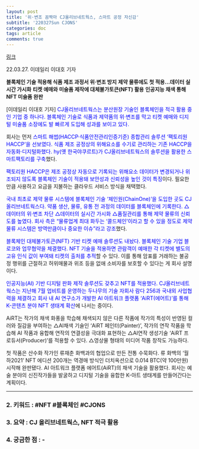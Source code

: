 ```yaml
---
layout: post
title: '위·변조 꼼짝마 CJ올리브네트웍스, 스마트 공정 자신감'
subtitle: '220327Sun CJONS'
categories: doc
tags: article
comments: true
---
```


[링크](https://www.edaily.co.kr/news/read?newsId=02794566632264304&mediaCodeNo=257&OutLnkChk=Y)

22.03.27. 이데일리 이대호 기자 

**블록체인 기술 적용해 식품 제조 과정서 위·변조 방지**
**제약 물류에도 첫 적용…데이터 실시간 가시화**
**티켓 예매와 미술품 제작에 대체불가토큰(NFT) 활용**
**인공지능 채색 통해 NFT 미술품 완판**

[이데일리 이대호 기자] <span style="color:blue">CJ올리브네트웍스는 분산원장 기술인 블록체인을 적극 활용 중인 기업 중 하나다. 블록체인 기술로 식품과 제약품의 위·변조를 막고 티켓 예매와 디지털 미술품 소장에도 발 빠르게 도입해 성과를 보이고 있다.</span>

회사는 먼저 <span style="color:blue">스마트 해썹(HACCP·식품안전관리인증기준) 종합관리 솔루션 ‘팩토리원 HACCP’을 선보였다. 식품 제조 공정상의 위해요소를 수기로 관리하는 기존 HACCP을 자동화·디지털화했다. hy(옛 한국야쿠르트)가 CJ올리브네트웍스의 솔루션을 활용한 스마트팩토리를 구축</span>했다.

<span style="color:blue">팩토리원 HACCP은 제조 공정상 자동으로 기록되는 위해요소 데이터가 변경되거나 위조되지 않도록 블록체인 기술이 적용돼 보안성과 신뢰성을 높인 것이 특징</span>이다. 필요한 만큼 사용하고 요금을 지불하는 클라우드 서비스 방식을 채택했다.

<span style="color:blue">국내 최초로 제약 물류 시스템에 블록체인 기술 ‘체인원(ChainOne)’을 도입한 곳도 CJ올리브네트웍스다. 약품 생산, 물류, 유통 전 과정의 데이터를 블록체인에 기록한다. △데이터의 위·변조 차단 △데이터의 실시간 가시화 △품질관리를 통해 제약 물류의 신뢰도를 높였다. 회사 측은 “물류업계 최대 화두는 ‘콜드체인’이라고 할 수 있을 정도로 제약 물류 시스템은 방역만큼이나 중요한 이슈”라고 강조</span>했다.

<span style="color:blue">블록체인 대체불가토큰(NFT) 기반 티켓 예매 솔루션도 내놨다. 블록체인 기술 기업 블로코와 업무협약을 체결했다. NFT 기술을 적용하면 관람객이 예매한 각 티켓에 별도의 고유 인식 값이 부여돼 티켓의 출처를 추적</span>할 수 있다. 이를 통해 암표를 거래하는 불공정 행위를 근절하고 허위매물과 위조 등을 없애 소비자를 보호할 수 있다는 게 회사 설명이다.

<span style="color:blue">인공지능(AI) 기반 디지털 판화 제작 솔루션도 갖추고 NFT를 적용했다. CJ올리브네트웍스는 지난해 7월 업비트를 운영하는 두나무의 기술 자회사 람다 256과 국내외 사업협력을 체결하고 회사 내 AI 연구소가 개발한 AI 아트워크 플랫폼 ‘AiRT(에어트)’를 통해 K-콘텐츠 분야 NFT 생태계 확산</span>에 나서는 중이다.

AiRT는 작가의 채색 화풍을 학습해 채색되지 않은 다른 작품에 작가의 특성이 반영된 컬러와 질감을 부여하는 △AI채색 기술인 ‘AiRT 페인터(Painter)’, 작가의 연작 작품을 학습해 AI 작품과 융합해 연작의 연결성을 극대화 표현하는 △AI연작 생성기술 ‘AiRT 프로듀서(Producer)’를 적용할 수 있다. △영상물 형태의 미디어 작품 창작도 가능하다.

첫 작품은 산수화 작가인 류재춘 화백과의 협업으로 만든 전통 수묵화다. 류 화백의 ‘월하2021’ NFT 에디션 200개는 역경매 방식인 더치옥션으로 0.014 BTC(약 100만원) 시작해 완판됐다. AI 아트워크 플랫폼 에어트(AiRT)의 채색 기술을 활용했다. 회사는 예술 분야의 신진작가들을 발굴하고 디지털 기술을 융합한 K-아트 생태계를 만들어간다는 계획이다.

* * *

### 2. 키워드 : \#NFT \#블록체인 \#CJONS
### 3. 요약 : CJ 올리브네트웍스, NFT 적극 활용
### 4. 궁금한 점 : -